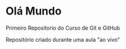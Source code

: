 # Olá Mundo
 Primeiro Repositorio do Curso de Git e GitHub

 Repositório criado durante uma aula "ao vivo"

